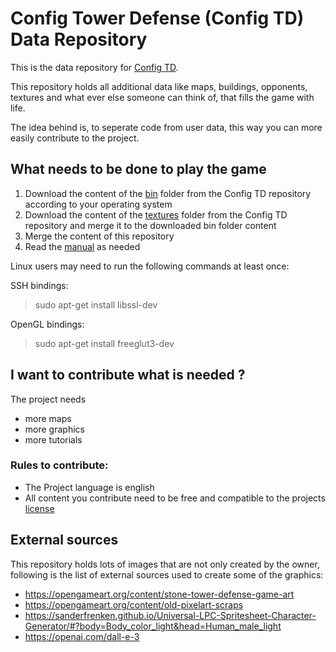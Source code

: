 # Config Tower Defense (Config TD) Data Repository

This is the data repository for [Config TD](https://github.com/PascalCorpsman/ConfigTD).

This repository holds all additional data like maps, buildings, opponents, textures and what ever else someone can think of, that fills the game with life.

The idea behind is, to seperate code from user data, this way you can more easily contribute to the project.

## What needs to be done to play the game

1. Download the content of the [bin](https://github.com/PascalCorpsman/ConfigTD/tree/main/bin) folder from the Config TD repository according to your operating system
2. Download the content of the [textures](https://github.com/PascalCorpsman/ConfigTD/tree/main/textures) folder from the Config TD repository and merge it to the downloaded bin folder content
3. Merge the content of this repository
4. Read the [manual](https://github.com/PascalCorpsman/ConfigTD/tree/main/documentation/Readme.md) as needed
   

Linux users may need to run the following commands at least once:<br>

SSH bindings:

> sudo apt-get install libssl-dev

OpenGL bindings:

> sudo apt-get install freeglut3-dev

## I want to contribute what is needed ?

The project needs
- more maps
- more graphics
- more tutorials

### Rules to contribute:

- The Project language is english
- All content you contribute need to be free and compatible to the projects [license](license.md)

## External sources

This repository holds lots of images that are not only created by the owner, following is the list of external sources used to create some of the graphics:

* https://opengameart.org/content/stone-tower-defense-game-art
* https://opengameart.org/content/old-pixelart-scraps
* https://sanderfrenken.github.io/Universal-LPC-Spritesheet-Character-Generator/#?body=Body_color_light&head=Human_male_light
* https://openai.com/dall-e-3